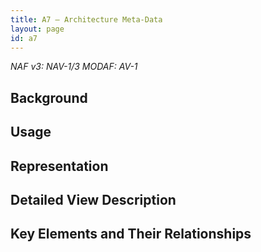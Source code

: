```yaml
---
title: A7 – Architecture Meta-Data
layout: page
id: a7
---
```


*NAF v3: NAV-1/3 MODAF: AV-1*

## Background

## Usage

## Representation

## Detailed View Description

## Key Elements and Their Relationships




